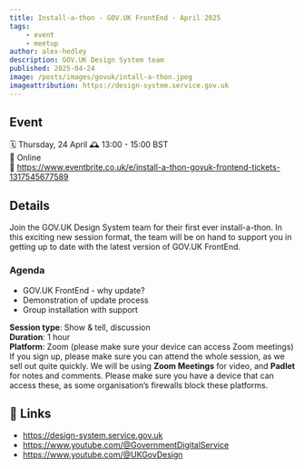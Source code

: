 ```yaml
---
title: Install-a-thon - GOV.UK FrontEnd - April 2025
tags:
    - event
    - meetup
author: alex-hedley
description: GOV.UK Design System team
published: 2025-04-24
image: /posts/images/govuk/intall-a-thon.jpeg
imageattribution: https://design-system.service.gov.uk
---
```


<!-- # Install-a-thon - GOV.UK FrontEnd - April 2025 -->

## Event

🗓️ Thursday, 24 April
🕰️ 13:00 - 15:00 BST  
📍 Online  
🔗 https://www.eventbrite.co.uk/e/install-a-thon-govuk-frontend-tickets-1317545677589  

## Details

Join the GOV.UK Design System team for their first ever install-a-thon. In this exciting new session format, the team will be on hand to support you in getting up to date with the latest version of GOV.UK FrontEnd.

### Agenda

- GOV.UK FrontEnd - why update?
- Demonstration of update process
- Group installation with support

**Session type**: Show & tell, discussion  
**Duration**: 1 hour  
**Platform**: Zoom (please make sure your device can access Zoom meetings)  
If you sign up, please make sure you can attend the whole session, as we sell out quite quickly.
We will be using **Zoom Meetings** for video, and **Padlet** for notes and comments. Please make sure you have a device that can access these, as some organisation’s firewalls block these platforms.

## 🔗 Links

- https://design-system.service.gov.uk
- https://www.youtube.com/@GovernmentDigitalService
- https://www.youtube.com/@UKGovDesign
